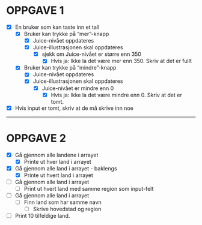 # OPPGAVE 1

- [x] En bruker som kan taste inn et tall
  - [x] Bruker kan trykke på “mer”-knapp
    - [x] Juice-nivået oppdateres
    - [x] Juice-illustrasjonen skal oppdateres
      - [x] sjekk om Juice-nivået er større enn 350
        - [x] Hvis ja: Ikke la det være mer enn 350. Skriv at det er fullt
  - [x] Bruker kan trykke på “mindre”-knapp
    - [x] Juice-nivået oppdateres
    - [x] Juice-illustrasjonen skal oppdateres
      - [x] Juice-nivået er mindre enn 0
        - [x] Hvis ja: Ikke la det være mindre enn 0. Skriv at det er tomt.
- [x] Hvis input er tomt, skriv at de må skrive inn noe

---

# OPPGAVE 2

- [x] Gå gjennom alle landene i arrayet
  - [x] Printe ut hver land i arrayet
- [x] Gå gjennom alle land i arrayet - baklengs
  - [x] Printe ut hvert land i arrayet
- [ ] Gå gjennom alle land i arrayet
  - [ ] Print ut hvert land med samme region som input-felt
- [ ] Gå gjennom alle land i arrayet
  - [ ] Finn land som har samme navn
    - [ ] Skrive hovedstad og region
- [ ] Print 10 tilfeldige land.
